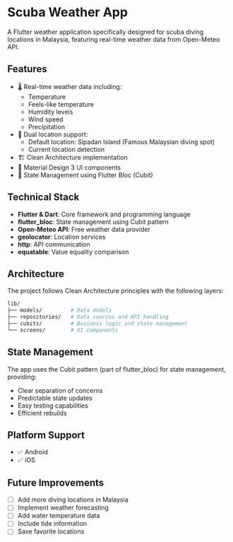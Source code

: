 # Scuba Weather App

A Flutter weather application specifically designed for scuba diving locations in Malaysia, featuring real-time weather data from Open-Meteo API.

## Features

- 🌡️ Real-time weather data including:
  - Temperature
  - Feels-like temperature
  - Humidity levels
  - Wind speed
  - Precipitation
- 📍 Dual location support:
  - Default location: Sipadan Island (Famous Malaysian diving spot)
  - Current location detection
- 🏗️ Clean Architecture implementation
- 📱 Material Design 3 UI components
- 🔄 State Management using Flutter Bloc (Cubit)

## Technical Stack

- **Flutter & Dart**: Core framework and programming language
- **flutter_bloc**: State management using Cubit pattern
- **Open-Meteo API**: Free weather data provider
- **geolocator**: Location services
- **http**: API communication
- **equatable**: Value equality comparison

## Architecture

The project follows Clean Architecture principles with the following layers:

```bash
lib/
├── models/         # Data models
├── repositories/   # Data sources and API handling
├── cubits/         # Business logic and state management
└── screens/        # UI components
```

## State Management

The app uses the Cubit pattern (part of flutter_bloc) for state management, providing:
- Clear separation of concerns
- Predictable state updates
- Easy testing capabilities
- Efficient rebuilds

## Platform Support

- ✅ Android
- ✅ iOS

## Future Improvements

- [ ] Add more diving locations in Malaysia
- [ ] Implement weather forecasting
- [ ] Add water temperature data
- [ ] Include tide information
- [ ] Save favorite locations
